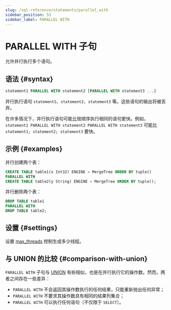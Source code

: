 ```yaml
---
slug: /sql-reference/statements/parallel_with
sidebar_position: 53
sidebar_label: PARALLEL WITH
---
```



# PARALLEL WITH 子句

允许并行执行多个语句。

## 语法 {#syntax}

``` sql
statement1 PARALLEL WITH statement2 [PARALLEL WITH statement3 ...]
```

并行执行语句 `statement1`、`statement2`、`statement3` 等。这些语句的输出将被丢弃。

在许多情况下，并行执行语句可能比按顺序执行相同的语句更快。例如，`statement1 PARALLEL WITH statement2 PARALLEL WITH statement3` 可能比 `statement1; statement2; statement3` 要快。

## 示例 {#examples}

并行创建两个表：

``` sql
CREATE TABLE table1(x Int32) ENGINE = MergeTree ORDER BY tuple()
PARALLEL WITH
CREATE TABLE table2(y String) ENGINE = MergeTree ORDER BY tuple();
```

并行删除两个表：

``` sql
DROP TABLE table1
PARALLEL WITH
DROP TABLE table2;
```

## 设置 {#settings}

设置 [max_threads](../../operations/settings/settings.md#max_threads) 控制生成多少线程。

## 与 UNION 的比较 {#comparison-with-union}

`PARALLEL WITH` 子句与 [UNION](select/union.md) 有些相似，也是在并行执行它的操作数。然而，两者之间存在一些差异：
- `PARALLEL WITH` 不会返回其操作数执行的任何结果，只能重新抛出任何异常；
- `PARALLEL WITH` 不要求其操作数具有相同的结果列集合；
- `PARALLEL WITH` 可以执行任何语句（不仅限于 `SELECT`）。
